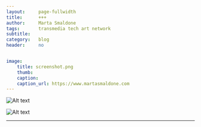 ```yaml
---
layout:     page-fullwidth
title:      +++
author:     Marta Smaldone
tags: 		transmedia tech art network
subtitle:  	
category:   blog
header:     no


image:
    title: screenshot.png
    thumb: 
    caption: 
    caption_url: https://www.martasmaldone.com
---
```

<!-- Start Writing Below in Markdown -->

![Alt text](http://www.martasmaldone.com/images/Capture4.png)

![Alt text](http://www.martasmaldone.com/images/IMG_2019022.jpg)



---


